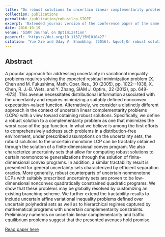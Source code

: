 ```yaml
---
title: "On robust solutions to uncertain linear complementarity problems and their variants"
collection: publications
permalink: /publication/robustlcp-SIOPT
excerpt: 'Extended journal version of the conference paper of the same name.'
date: 2016-10-19
venue: 'SIAM Journal on Optimization'
paperurl: 'https://doi.org/10.1137/15M1010427'
citation: 'Yue Xie and Uday V. Shanbhag. (2016). &quot;On robust solutions to uncertain linear complementarity problems and their variants.&quot; <i>SIAM Journal on Optimization</i>. 26(4), pp. 2020-2159.'
---
```

## Abstract

A popular approach for addressing uncertainty in variational inequality problems requires solving the expected residual minimization problem [X. Chen and M. Fukushima, Math. Oper. Res., 30 (2005), pp. 1022--1038, X. Chen, R. J.-B. Wets, and Y. Zhang, SIAM J. Optim., 22 (2012), pp. 649--673]. This avenue necessitates distributional information associated with the uncertainty and requires minimizing a suitably defined nonconvex expectation-valued function. Alternatively, we consider a distinctly different approach in the context of uncertain linear complementarity problems (LCPs) with a view toward obtaining robust solutions. Specifically, we define a robust solution to a complementarity problem as one that minimizes the worst case of the gap function. In what we believe is among the first efforts to comprehensively address such problems in a distribution-free environment, under prescribed assumptions on the uncertainty sets, the robust solutions to the uncertain monotone LCP can be tractably obtained through the solution of a finite-dimensional convex program. We also characterize uncertainty sets that allow for computing robust solutions to certain nonmonotone generalizations through the solution of finite-dimensional convex programs. In addition, a similar tractability result is presented for general uncertainty sets characterized by efficient separation oracles. More generally, robust counterparts of uncertain nonmonotone LCPs with suitably prescribed uncertainty sets are proven to be low-dimensional nonconvex quadratically constrained quadratic programs. We show that these problems may be globally resolved by customizing an existing branching scheme. We further extend the tractability results to include uncertain affine variational inequality problems defined over uncertain polyhedral sets as well as to hierarchical regimes captured by mathematical programs with uncertain complementarity constraints. Preliminary numerics on uncertain linear complementarity and traffic equilibrium problems suggest that the presented avenues hold promise.

[Read paper here](https://epubs.siam.org/doi/pdf/10.1137/15M1010427?casa_token=jsWN_GsWZ6kAAAAA:Q6nkhzgm8P2RegdbgR9kRqE5LkEuqwacMJagKNyDBCKcGavyT_IQazaA0HrjMh5frF3Lf6ZvfD0)
